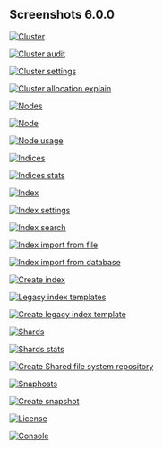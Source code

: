 ## Screenshots 6.0.0

[![Cluster](https://raw.githubusercontent.com/stephanediondev/elasticsearch-admin/master/screenshots/6.0.0/resized/resized-cluster.png)](https://raw.githubusercontent.com/stephanediondev/elasticsearch-admin/master/screenshots/6.0.0/original/original-cluster.png)

[![Cluster audit](https://raw.githubusercontent.com/stephanediondev/elasticsearch-admin/master/screenshots/6.0.0/resized/resized-cluster-audit.png)](https://raw.githubusercontent.com/stephanediondev/elasticsearch-admin/master/screenshots/6.0.0/original/original-cluster-audit.png)

[![Cluster settings](https://raw.githubusercontent.com/stephanediondev/elasticsearch-admin/master/screenshots/6.0.0/resized/resized-cluster-settings.png)](https://raw.githubusercontent.com/stephanediondev/elasticsearch-admin/master/screenshots/6.0.0/original/original-cluster-settings.png)

[![Cluster allocation explain](https://raw.githubusercontent.com/stephanediondev/elasticsearch-admin/master/screenshots/6.0.0/resized/resized-cluster-allocation-explain.png)](https://raw.githubusercontent.com/stephanediondev/elasticsearch-admin/master/screenshots/6.0.0/original/original-cluster-allocation-explain.png)

[![Nodes](https://raw.githubusercontent.com/stephanediondev/elasticsearch-admin/master/screenshots/6.0.0/resized/resized-nodes.png)](https://raw.githubusercontent.com/stephanediondev/elasticsearch-admin/master/screenshots/6.0.0/original/original-nodes.png)

[![Node](https://raw.githubusercontent.com/stephanediondev/elasticsearch-admin/master/screenshots/6.0.0/resized/resized-node.png)](https://raw.githubusercontent.com/stephanediondev/elasticsearch-admin/master/screenshots/6.0.0/original/original-node.png)

[![Node usage](https://raw.githubusercontent.com/stephanediondev/elasticsearch-admin/master/screenshots/6.0.0/resized/resized-node-usage.png)](https://raw.githubusercontent.com/stephanediondev/elasticsearch-admin/master/screenshots/6.0.0/original/original-node-usage.png)

[![Indices](https://raw.githubusercontent.com/stephanediondev/elasticsearch-admin/master/screenshots/6.0.0/resized/resized-indices.png)](https://raw.githubusercontent.com/stephanediondev/elasticsearch-admin/master/screenshots/6.0.0/original/original-indices.png)

[![Indices stats](https://raw.githubusercontent.com/stephanediondev/elasticsearch-admin/master/screenshots/6.0.0/resized/resized-indices-stats.png)](https://raw.githubusercontent.com/stephanediondev/elasticsearch-admin/master/screenshots/6.0.0/original/original-indices-stats.png)

[![Index](https://raw.githubusercontent.com/stephanediondev/elasticsearch-admin/master/screenshots/6.0.0/resized/resized-index.png)](https://raw.githubusercontent.com/stephanediondev/elasticsearch-admin/master/screenshots/6.0.0/original/original-index.png)

[![Index settings](https://raw.githubusercontent.com/stephanediondev/elasticsearch-admin/master/screenshots/6.0.0/resized/resized-index-settings.png)](https://raw.githubusercontent.com/stephanediondev/elasticsearch-admin/master/screenshots/6.0.0/original/original-index-settings.png)

[![Index search](https://raw.githubusercontent.com/stephanediondev/elasticsearch-admin/master/screenshots/6.0.0/resized/resized-index-search.png)](https://raw.githubusercontent.com/stephanediondev/elasticsearch-admin/master/screenshots/6.0.0/original/original-index-search.png)

[![Index import from file](https://raw.githubusercontent.com/stephanediondev/elasticsearch-admin/master/screenshots/6.0.0/resized/resized-index-file-import.png)](https://raw.githubusercontent.com/stephanediondev/elasticsearch-admin/master/screenshots/6.0.0/original/original-index-file-import.png)

[![Index import from database](https://raw.githubusercontent.com/stephanediondev/elasticsearch-admin/master/screenshots/6.0.0/resized/resized-index-database-import.png)](https://raw.githubusercontent.com/stephanediondev/elasticsearch-admin/master/screenshots/6.0.0/original/original-index-database-import.png)

[![Create index](https://raw.githubusercontent.com/stephanediondev/elasticsearch-admin/master/screenshots/6.0.0/resized/resized-index-create.png)](https://raw.githubusercontent.com/stephanediondev/elasticsearch-admin/master/screenshots/6.0.0/original/original-index-create.png)

[![Legacy index templates](https://raw.githubusercontent.com/stephanediondev/elasticsearch-admin/master/screenshots/6.0.0/resized/resized-index-templates-legacy.png)](https://raw.githubusercontent.com/stephanediondev/elasticsearch-admin/master/screenshots/6.0.0/original/original-index-templates-legacy.png)

[![Create legacy index template](https://raw.githubusercontent.com/stephanediondev/elasticsearch-admin/master/screenshots/6.0.0/resized/resized-index-template-create-legacy.png)](https://raw.githubusercontent.com/stephanediondev/elasticsearch-admin/master/screenshots/6.0.0/original/original-index-template-create-legacy.png)

[![Shards](https://raw.githubusercontent.com/stephanediondev/elasticsearch-admin/master/screenshots/6.0.0/resized/resized-shards.png)](https://raw.githubusercontent.com/stephanediondev/elasticsearch-admin/master/screenshots/6.0.0/original/original-shards.png)

[![Shards stats](https://raw.githubusercontent.com/stephanediondev/elasticsearch-admin/master/screenshots/6.0.0/resized/resized-shards-stats.png)](https://raw.githubusercontent.com/stephanediondev/elasticsearch-admin/master/screenshots/6.0.0/original/original-shards-stats.png)

[![Create Shared file system repository](https://raw.githubusercontent.com/stephanediondev/elasticsearch-admin/master/screenshots/6.0.0/resized/resized-repository-create-fs.png)](https://raw.githubusercontent.com/stephanediondev/elasticsearch-admin/master/screenshots/6.0.0/original/original-repository-create-fs.png)

[![Snaphosts](https://raw.githubusercontent.com/stephanediondev/elasticsearch-admin/master/screenshots/6.0.0/resized/resized-snapshots.png)](https://raw.githubusercontent.com/stephanediondev/elasticsearch-admin/master/screenshots/6.0.0/original/original-snapshots.png)

[![Create snapshot](https://raw.githubusercontent.com/stephanediondev/elasticsearch-admin/master/screenshots/6.0.0/resized/resized-snapshot-create.png)](https://raw.githubusercontent.com/stephanediondev/elasticsearch-admin/master/screenshots/6.0.0/original/original-snapshot-create.png)

[![License](https://raw.githubusercontent.com/stephanediondev/elasticsearch-admin/master/screenshots/6.0.0/resized/resized-license.png)](https://raw.githubusercontent.com/stephanediondev/elasticsearch-admin/master/screenshots/6.0.0/original/original-license.png)

[![Console](https://raw.githubusercontent.com/stephanediondev/elasticsearch-admin/master/screenshots/6.0.0/resized/resized-console.png)](https://raw.githubusercontent.com/stephanediondev/elasticsearch-admin/master/screenshots/6.0.0/original/original-console.png)

